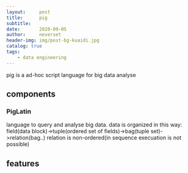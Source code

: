```yaml
---
layout:     post
title:      pig
subtitle:   
date:       2020-09-05
author:     neverset
header-img: img/post-bg-kuaidi.jpg
catalog: true
tags:
    - data engineering
---
```

pig is a ad-hoc script language for big data analyse 

## components
### PigLatin  
language to query and analyse big data.
data is organized in this way: field(data block)->tuple(ordered set of fields)->bag(tuple set)->relation(bag..)
relation is non-ordered(in sequence execuation is not possible)
## features
